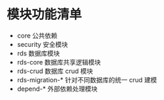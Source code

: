 # 模块功能清单

- core 公共依赖
- security 安全模块
- rds 数据库模块
- rds-core 数据库共享逻辑模块
- rds-crud 数据库 crud 模块
- rds-migration-* 针对不同数据库的统一 crud 建模
- depend-* 外部依赖处理模块
